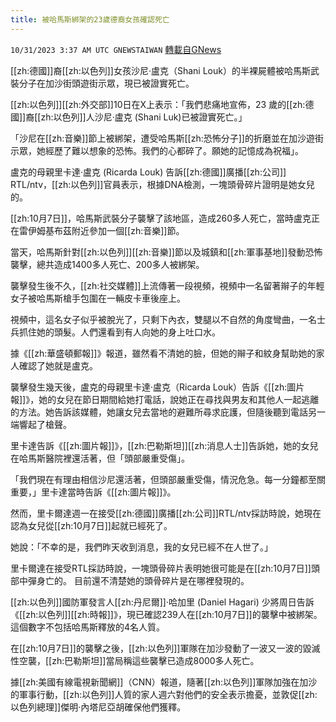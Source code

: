 ```yaml
---
title: 被哈馬斯綁架的23歲德裔女孩確認死亡
---
```

`10/31/2023 3:37 AM UTC GNEWSTAIWAN` [轉載自GNews](https://gnews.org/articles/1901878)



 [[zh:德國]]裔[[zh:以色列]]女孩沙尼·盧克（Shani Louk）的半裸屍體被哈馬斯武裝分子在加沙街頭遊街示眾，現已被證實死亡。  

[[zh:以色列]][[zh:外交部]]10日在X上表示：「我們悲痛地宣佈，23 歲的[[zh:德國]]裔[[zh:以色列]]人沙尼·盧克 (Shani Luk)已被證實死亡。」 

  

「沙尼在[[zh:音樂]]節上被綁架，遭受哈馬斯[[zh:恐怖分子]]的折磨並在加沙遊街示眾，她經歷了難以想象的恐怖。我們的心都碎了。願她的記憶成為祝福」。

  

盧克的母親里卡達·盧克 (Ricarda Louk) 告訴[[zh:德國]]廣播[[zh:公司]] RTL/ntv，[[zh:以色列]]官員表示，根據DNA檢測，一塊頭骨碎片證明是她女兒的。

  

[[zh:10月7日]]，哈馬斯武裝分子襲擊了該地區，造成260多人死亡，當時盧克正在雷伊姆基布茲附近參加一個[[zh:音樂]]節。

  

當天，哈馬斯針對[[zh:以色列]][[zh:音樂]]節以及城鎮和[[zh:軍事基地]]發動恐怖襲擊，總共造成1400多人死亡、200多人被綁架。 

  

襲擊發生後不久，[[zh:社交媒體]]上流傳著一段視頻，視頻中一名留著辮子的年輕女子被哈馬斯槍手包圍在一輛皮卡車後座上。

  

視頻中，這名女子似乎被脫光了，只剩下內衣，雙腿以不自然的角度彎曲，一名士兵抓住她的頭髮。人們還看到有人向她的身上吐口水。

  

據《[[zh:華盛頓郵報]]》報道，雖然看不清她的臉，但她的辮子和紋身幫助她的家人確認了她就是盧克。

  

襲擊發生幾天後，盧克的母親里卡達·盧克（Ricarda Louk）告訴《[[zh:圖片報]]》，她的女兒在節日期間給她打電話，說她正在尋找與男友和其他人一起逃離的方法。她告訴該媒體，她讓女兒去當地的避難所尋求庇護，但隨後聽到電話另一端響起了槍聲。

  

里卡達告訴《[[zh:圖片報]]》，[[zh:巴勒斯坦]][[zh:消息人士]]告訴她，她的女兒在哈馬斯醫院裡還活著，但「頭部嚴重受傷」。

  

「我們現在有理由相信沙尼還活著，但頭部嚴重受傷，情況危急。每一分鐘都至關重要，」里卡達當時告訴《[[zh:圖片報]]》。

  

然而，里卡爾達週一在接受[[zh:德國]]廣播[[zh:公司]]RTL/ntv採訪時說，她現在認為女兒從[[zh:10月7日]]起就已經死了。

  

她說：「不幸的是，我們昨天收到消息，我的女兒已經不在人世了。」

  

里卡爾達在接受RTL採訪時說，一塊頭骨碎片表明她很可能是在[[zh:10月7日]]頭部中彈身亡的。 目前還不清楚她的頭骨碎片是在哪裡發現的。

  

[[zh:以色列]]國防軍發言人[[zh:丹尼爾]]·哈加里 (Daniel Hagari) 少將周日告訴《[[zh:以色列]][[zh:時報]]》，現已確認239人在[[zh:10月7日]]的襲擊中被綁架。這個數字不包括哈馬斯釋放的4名人質。 

  

在[[zh:10月7日]]的襲擊之後，[[zh:以色列]]軍隊在加沙發動了一波又一波的毀滅性空襲，[[zh:巴勒斯坦]]當局稱這些襲擊已造成8000多人死亡。

  

據[[zh:美國有線電視新聞網]]（CNN）報道，隨著[[zh:以色列]]軍隊加強在加沙的軍事行動，[[zh:以色列]]人質的家人週六對他們的安全表示擔憂，並敦促[[zh:以色列總理]]傑明·內塔尼亞胡確保他們獲釋。
